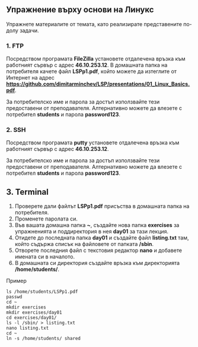 ## Упражнение върху основи на Линукс
Упражнете материалите от темата, като реализирате представените по-долу задачи.

### 1. FTP
Посредством програмата **FileZilla** установете отдалечена връзка към работният сървър с адрес **46.10.253.12**. 
В домашната папка на потребителя качете файл **LSPp1.pdf**, който можете да изтеглите от Интернет на адрес **https://github.com/dimitarminchev/LSP/presentations/01_Linux_Basics.pdf**.

За потребителско име и парола за достъп използвайте тези предоставени от преподавателя. 
Алтернативно можете да влезете с потребител **students** и парола **password123**.

### 2. SSH 
Посредством програмата **putty** установете отдалечена връзка към работният сървър с адрес **46.10.253.12**. 

За потребителско име и парола за достъп използвайте тези предоставени от преподавателя. 
Алтернативно можете да влезете с потребител **students** и парола **password123**.

## 3. Terminal
1. Проверете дали файлът **LSPp1.pdf** присъства в домашната папка на потребителя. 
2. Променете паролата си.
3. Във вашата домашна папка **~**, създайте нова папка **exercises** за упражненията и поддиректория в нея **day01** за тази лекция.
4. Отидете до последната папка **day01** и създайте файл **listing.txt** там, който съдържа списък на файловете от папката **/sbin**.
5. Отворете последния файл с текстовия редактор **nano** и добавете имената си в началото.
6. В домашната си директория създайте връзка към директорията **/home/students/**.

Пример
```
ls /home/students/LSPp1.pdf 
passwd
cd ~
mkdir exercises
mkdir exercises/day01
cd exercises/day01/
ls -l /sbin/ > listing.txt
nano listing.txt
cd ~
ln -s /home/students/ shared
```
